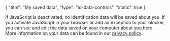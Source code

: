 {
    "title": "My saved data",
    "type": "id-data-controls",
    "static": true
}
 
<noscript class="noscript noscript-privacy-policy">If JavaScript is deactivated, no identification data will be saved about you. If you activate JavaScript in your browser or add an exception to your blocker, you can see and edit the data saved on your computer about you here. More information on your data can be found in our <a href="/privacy">privacy policy</a>.</noscript>
